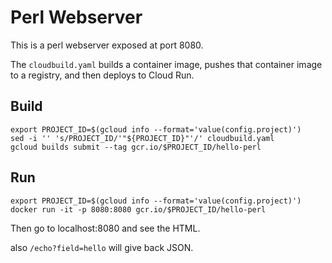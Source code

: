 # Perl Webserver

This is a perl webserver exposed at port 8080.

The `cloudbuild.yaml` builds a container image, pushes that container image to a registry, and then deploys to Cloud Run.


## Build

```
export PROJECT_ID=$(gcloud info --format='value(config.project)')
sed -i '' 's/PROJECT_ID/'"${PROJECT_ID}"'/' cloudbuild.yaml
gcloud builds submit --tag gcr.io/$PROJECT_ID/hello-perl
```

## Run

```
export PROJECT_ID=$(gcloud info --format='value(config.project)')
docker run -it -p 8080:8080 gcr.io/$PROJECT_ID/hello-perl
```

Then go to localhost:8080 and see the HTML.

also `/echo?field=hello` will give back JSON.

